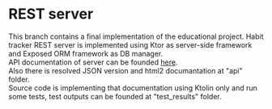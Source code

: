 # REST server

This branch contains a final implementation of the educational project. Habit tracker REST server is  implemented using Ktor as server-side framework and Exposed ORM framework as DB manager.\
API documentation of server can be founded [here](https://app.swaggerhub.com/apis-docs/mementomorri/REST_api_for_habit_tracker/1.0.0).\
Also there is resolved JSON version and html2 documantation at "api" folder.\
Source code is implementing that documentation using Ktolin only and run some tests, test outputs can be founded at "test_results" folder.
